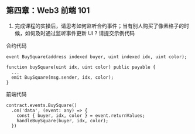 ## 第四章：Web3 前端 101

1. 完成课程的实操后，请思考如何监听合约事件；当有别人购买了像素格子的时候，如何及时通过监听事件更新 UI ? 请提交示例代码

合约代码

```solidity
event BuySquare(address indexed buyer, uint indexed idx, uint color);

function buySquare(uint idx, uint color) public payable {
  ...
  emit BuySquare(msg.sender, idx, color);
}
```

前端代码

```tsx
contract.events.BuySquare()
  .on('data', (event: any) => {
    const { buyer, idx, color } = event.returnValues;
    handleBuySquare(buyer, idx, color);
  })
```